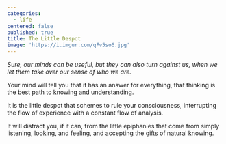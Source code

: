 ```yaml
---
categories:
  - life
centered: false
published: true
title: The Little Despot
image: 'https://i.imgur.com/qFv5so6.jpg'
---
```

_Sure, our minds can be useful, but they can also turn against us, 
when we let them take over our sense of who we are._

Your mind will tell you
that it has an answer for everything,
that thinking is the best path
to knowing and understanding.

It is the little despot
that schemes to rule your consciousness,
interrupting the flow of experience
with a constant flow of analysis.

It will distract you, if it can,
from the little epiphanies 
that come from simply listening, 
looking, and feeling,
and accepting the gifts 
of natural knowing.


